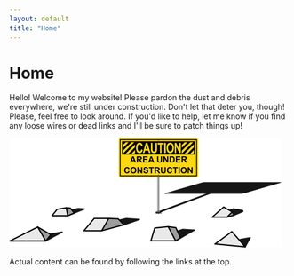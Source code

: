 ```yaml
---
layout: default
title: "Home"
---
```

<!-- #### [Home](index.md) | [About](about.md) | [Projects](projects.md) -->

# Home

Hello! Welcome to my website!
Please pardon the dust and debris everywhere, we're still under construction. Don't let that deter you, though! Please, feel free to look around. If you'd like to help, let me know if you find any loose wires or dead links and I'll be sure to patch things up!

![Under_Construction_image](images/construction_200dpi.png)

Actual content can be found by following the links at the top.
